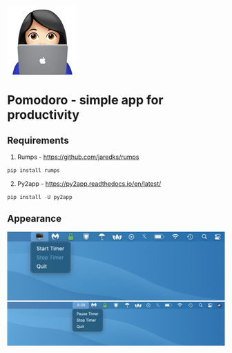 ![GitHub Logo](icons.png)
# **Pomodoro - simple app for productivity** #

## Requirements ##
1. Rumps - https://github.com/jaredks/rumps
```python 
pip install rumps
```
2. Py2app - https://py2app.readthedocs.io/en/latest/
```python 
pip install -U py2app
```


## Appearance ##
![GitHub Logo](screenshots/first.png)
![GitHub Logo](screenshots/second.png)

